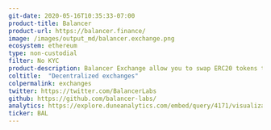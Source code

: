 ```yaml
---
git-date: 2020-05-16T10:35:33-07:00
product-title: Balancer
product-url: https://balancer.finance/
image: /images/output_md/balancer.exchange.png
ecosystem: ethereum
type: non-custodial
filter: No KYC
product-description: Balancer Exchange allow you to swap ERC20 tokens trustlessly across all Balancer's liquidity pools.
coltitle:  "Decentralized exchanges"
colpermalink: exchanges
twitter: https://twitter.com/BalancerLabs
github: https://github.com/balancer-labs/
analytics: https://explore.duneanalytics.com/embed/query/4171/visualization/8115?api_key=DvVRTNM70csWdnF9jorVDUWJMo38jfTZBNGzuQmj
ticker: BAL
---
```

